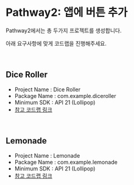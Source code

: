 # Pathway2: 앱에 버튼 추가
Pathway2에서는 총 두가지 프로젝트를 생성합니다.

아래 요구사항에 맞게 코드랩을 진행해주세요.

<br>

## Dice Roller
* Project Name : Dice Roller
* Package Name : com.example.diceroller
* Minimum SDK : API 21 (Lollipop)
* [참고 코드랩 링크](https://developer.android.com/codelabs/basic-android-kotlin-compose-build-a-dice-roller-app?continue=https%3A%2F%2Fdeveloper.android.com%2Fcourses%2Fpathways%2Fandroid-basics-compose-unit-2-pathway-2%23codelab-https%3A%2F%2Fdeveloper.android.com%2Fcodelabs%2Fbasic-android-kotlin-compose-build-a-dice-roller-app#1)

<br>

## Lemonade
* Project Name : Lemonade
* Package Name : com.example.lemonade
* Minimum SDK : API 21 (Lollipop)
* [참고 코드랩 링크](https://developer.android.com/codelabs/basic-android-kotlin-compose-button-click-practice-problem?continue=https%3A%2F%2Fdeveloper.android.com%2Fcourses%2Fpathways%2Fandroid-basics-compose-unit-2-pathway-2%23codelab-https%3A%2F%2Fdeveloper.android.com%2Fcodelabs%2Fbasic-android-kotlin-compose-button-click-practice-problem#2)